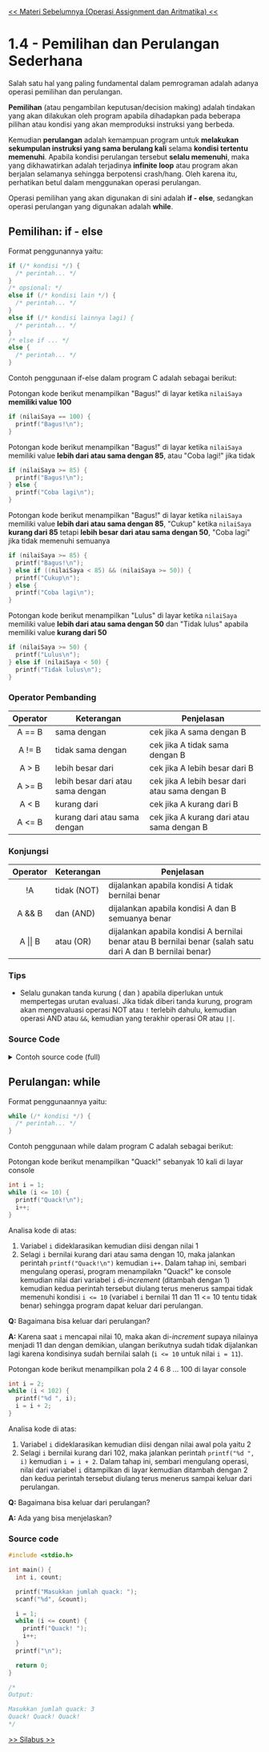 [<< Materi Sebelumnya (Operasi Assignment dan Aritmatika) <<](3-OperasiAssignmentDanAritmatika.md)

# 1.4 - Pemilihan dan Perulangan Sederhana

Salah satu hal yang paling fundamental dalam pemrograman adalah adanya operasi pemilihan dan perulangan.

**Pemilihan** (atau pengambilan keputusan/decision making) adalah tindakan yang akan dilakukan oleh program apabila dihadapkan pada beberapa pilihan atau kondisi yang akan memproduksi instruksi yang berbeda.

Kemudian **perulangan** adalah kemampuan program untuk **melakukan sekumpulan instruksi yang sama berulang kali** selama **kondisi tertentu memenuhi**. Apabila kondisi perulangan tersebut **selalu memenuhi**, maka yang dikhawatirkan adalah terjadinya **infinite loop** atau program akan berjalan selamanya sehingga berpotensi crash/hang. Oleh karena itu, perhatikan betul dalam menggunakan operasi perulangan.

Operasi pemilihan yang akan digunakan di sini adalah **if - else**, sedangkan operasi perulangan yang digunakan adalah **while**.

## Pemilihan: if - else

Format penggunannya yaitu:

```c
if (/* kondisi */) {
  /* perintah... */
}
/* opsional: */
else if (/* kondisi lain */) {
  /* perintah... */
}
else if (/* kondisi lainnya lagi) {
  /* perintah... */
}
/* else if ... */
else {
  /* perintah... */
}
```

Contoh penggunaan if-else dalam program C adalah sebagai berikut:

Potongan kode berikut menampilkan "Bagus!" di layar ketika `nilaiSaya` **memiliki value 100**

```c
if (nilaiSaya == 100) {
  printf("Bagus!\n");
}
```

Potongan kode berikut menampilkan "Bagus!" di layar ketika `nilaiSaya` memiliki value **lebih dari atau sama dengan 85**, atau "Coba lagi!" jika tidak

```c
if (nilaiSaya >= 85) {
  printf("Bagus!\n");
} else {
  printf("Coba lagi\n");
}
```

Potongan kode berikut menampilkan "Bagus!" di layar ketika `nilaiSaya` memiliki value **lebih dari atau sama dengan 85**, "Cukup" ketika `nilaiSaya` **kurang dari 85** tetapi **lebih besar dari atau sama dengan 50**, "Coba lagi" jika tidak memenuhi semuanya

```c
if (nilaiSaya >= 85) {
  printf("Bagus!\n");
} else if ((nilaiSaya < 85) && (nilaiSaya >= 50)) {
  printf("Cukup\n");
} else {
  printf("Coba lagi\n");
}
```

Potongan kode berikut menampilkan "Lulus" di layar ketika `nilaiSaya` memiliki value **lebih dari atau sama dengan 50** dan "Tidak lulus" apabila memiliki value **kurang dari 50**

```c
if (nilaiSaya >= 50) {
  printf("Lulus\n");
} else if (nilaiSaya < 50) {
  printf("Tidak lulus\n");
}
```

### Operator Pembanding

| Operator | Keterangan                        | Penjelasan                                     |
| :------: | --------------------------------- | ---------------------------------------------- |
|  A == B  | sama dengan                       | cek jika A sama dengan B                       |
|  A != B  | tidak sama dengan                 | cek jika A tidak sama dengan B                 |
|  A > B   | lebih besar dari                  | cek jika A lebih besar dari B                  |
|  A >= B  | lebih besar dari atau sama dengan | cek jika A lebih besar dari atau sama dengan B |
|  A < B   | kurang dari                       | cek jika A kurang dari B                       |
|  A <= B  | kurang dari atau sama dengan      | cek jika A kurang dari atau sama dengan B      |

### Konjungsi

| Operator | Keterangan  | Penjelasan                                                                                                 |
| :------: | ----------- | ---------------------------------------------------------------------------------------------------------- |
|    !A    | tidak (NOT) | dijalankan apabila kondisi A tidak bernilai benar                                                          |
|  A && B  | dan (AND)   | dijalankan apabila kondisi A dan B semuanya benar                                                          |
| A \|\| B | atau (OR)   | dijalankan apabila kondisi A bernilai benar atau B bernilai benar (salah satu dari A dan B bernilai benar) |

### Tips

- Selalu gunakan tanda kurung ( dan ) apabila diperlukan untuk mempertegas urutan evaluasi. Jika tidak diberi tanda kurung, program akan mengevaluasi operasi NOT atau `!` terlebih dahulu, kemudian operasi AND atau `&&`, kemudian yang terakhir operasi OR atau `||`.

### Source Code

<details>
<summary>Contoh source code (full)</summary>

```c
#include <stdio.h>
int main() {
  int nilaiSaya;

  printf("Masukkan nilai anda: ");
  scanf("%d", &nilaiSaya);

  if (nilaiSaya >= 85) {
    printf("Bagus!\n");
  } else if ((nilaiSaya < 85) && (nilaiSaya >= 50)) {
    printf("Cukup\n");
  } else {
    printf("Coba lagi\n");
  }

  return 0;
}

/*
Output:

Masukkan nilai anda: 80
Cukup
*/
```

</details>

## Perulangan: while

Format penggunaannya yaitu:

```c
while (/* kondisi */) {
  /* perintah... */
}
```

Contoh penggunaan while dalam program C adalah sebagai berikut:

Potongan kode berikut menampilkan "Quack!" sebanyak 10 kali di layar console

```c
int i = 1;
while (i <= 10) {
  printf("Quack!\n");
  i++;
}
```

Analisa kode di atas:

1. Variabel `i` dideklarasikan kemudian diisi dengan nilai 1
2. Selagi `i` bernilai kurang dari atau sama dengan 10, maka jalankan perintah `printf("Quack!\n")` kemudian `i++`. Dalam tahap ini, sembari mengulang operasi, program menampilakn "Quack!" ke console kemudian nilai dari variabel `i` di-_increment_ (ditambah dengan 1) kemudian kedua perintah tersebut diulang terus menerus sampai tidak memenuhi kondisi `i <= 10` (variabel `i` bernilai 11 dan 11 <= 10 tentu tidak benar) sehingga program dapat keluar dari perulangan.

**Q:** Bagaimana bisa keluar dari perulangan?

**A:** Karena saat `i` mencapai nilai 10, maka akan di-_increment_ supaya nilainya menjadi 11 dan dengan demikian, ulangan berikutnya sudah tidak dijalankan lagi karena kondisinya sudah bernilai salah (`i <= 10` untuk nilai `i = 11`).

Potongan kode berikut menampilkan pola 2 4 6 8 ... 100 di layar console

```c
int i = 2;
while (i < 102) {
  printf("%d ", i);
  i = i + 2;
}
```

Analisa kode di atas:

1. Variabel `i` dideklarasikan kemudian diisi dengan nilai awal pola yaitu 2
2. Selagi `i` bernilai kurang dari 102, maka jalankan perintah `printf("%d ", i)` kemudian `i = i + 2`. Dalam tahap ini, sembari mengulang operasi, nilai dari variabel `i` ditampilkan di layar kemudian ditambah dengan 2 dan kedua perintah tersebut diulang terus menerus sampai keluar dari perulangan.

**Q:** Bagaimana bisa keluar dari perulangan?

**A:** Ada yang bisa menjelaskan?

### Source code

```c
#include <stdio.h>

int main() {
  int i, count;

  printf("Masukkan jumlah quack: ");
  scanf("%d", &count);

  i = 1;
  while (i <= count) {
    printf("Quack! ");
    i++;
  }
  printf("\n");

  return 0;
}

/*
Output:

Masukkan jumlah quack: 3
Quack! Quack! Quack!
*/
```

[>> Silabus >>](../silabus.md)
